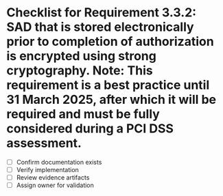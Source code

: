 # Checklist for Requirement 3.3.2: SAD that is stored electronically prior to completion of authorization is encrypted using strong cryptography. Note: This requirement is a best practice until 31 March 2025, after which it will be required and must be fully considered during a PCI DSS assessment.

- [ ] Confirm documentation exists
- [ ] Verify implementation
- [ ] Review evidence artifacts
- [ ] Assign owner for validation
